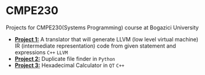 # CMPE230

Projects for CMPE230(Systems Programming) course at Bogazici University

* [**Project 1:**](CMPE230/project1) A translator that will generate LLVM (low level virtual machine) IR (intermediate representation) code from given statement and expressions `C++` `LLVM`
* [**Project 2:**](CMPE230/project2) Duplicate file finder in `Python`
* [**Project 3:**](CMPE230/project3) Hexadecimal Calculator in `QT` `C++`
